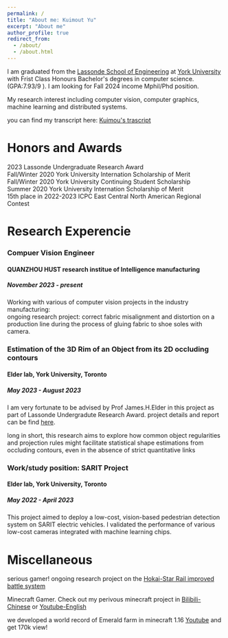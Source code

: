```yaml
---
permalink: /
title: "About me: Kuimout Yu"
excerpt: "About me"
author_profile: true
redirect_from: 
  - /about/
  - /about.html
---
```


I am graduated from the [Lassonde School of Engineering](https://lassonde.yorku.ca/) at [York University](https://www.yorku.ca/) with Frist Class Honours Bachelor's degrees in computer science.(GPA:7.93/9 ). I am looking for Fall 2024 income Mphil/Phd position.

My research interest including computer vision, computer graphics, machine learning and distributed systems.

you can find my transcript here: [Kuimou's trascript](../assets/Transcript-June-11.pdf)  

Honors and Awards
======
2023 Lassonde Undergraduate Research Award  
Fall/Winter 2020 York University Internation Scholarship of Merit  
Fall/Winter 2020 York University Continuing Student Scholarship  
Summer 2020 York University Internation Scholarship of Merit  
15th place in 2022-2023 ICPC East Central North American Regional Contest  

Research Experencie
======

### Compuer Vision Engineer  
#### QUANZHOU HUST research institue of Intelligence manufacturing  
##### November 2023 - present  

Working with various of computer vision projects in the industry manufacturing:  
ongoing research project:  correct fabric misalignment and distortion on a production line during the process of gluing fabric to shoe soles with camera.  
  
### Estimation of the 3D Rim of an Object from its 2D occluding contours  
#### Elder lab, York University, Toronto  
##### May 2023 - August 2023  

I am very fortunate to be advised by Prof James.H.Elder in this project as part of Lassonde Undergradute Research Award. project details and report can be find [here](https://3d-rim.readthedocs.io/en/latest/).

long in short, this research aims to explore how common object regularities and projection rules might facilitate statistical shape estimations from occluding contours, even in the absence of strict quantitative links

### Work/study position: SARIT Project  
#### Elder lab, York University, Toronto  
##### May 2022 - April 2023  

This project aimed to deploy a low-cost, vision-based pedestrian detection system on SARIT
electric vehicles. I validated the performance of various low-cost cameras integrated with
machine learning chips.





Miscellaneous
======
serious gamer! 
ongoing research project on the [Hokai-Star Rail improved battle system](https://github.com/CCSCovenant/SBRA)

Minecraft Gamer. Check out my perivous minecraft project in [Bilibili-Chinese](https://space.bilibili.com/5037495) or [Youtube-English](https://www.youtube.com/channel/UCzclQC5LjobvZz_FlZKyZSQ)

we developed a world record of Emerald farm in minecraft 1.16 [Youtube](https://www.youtube.com/watch?v=d4z7YzgIIB0&t=4s) and get 170k view! 
